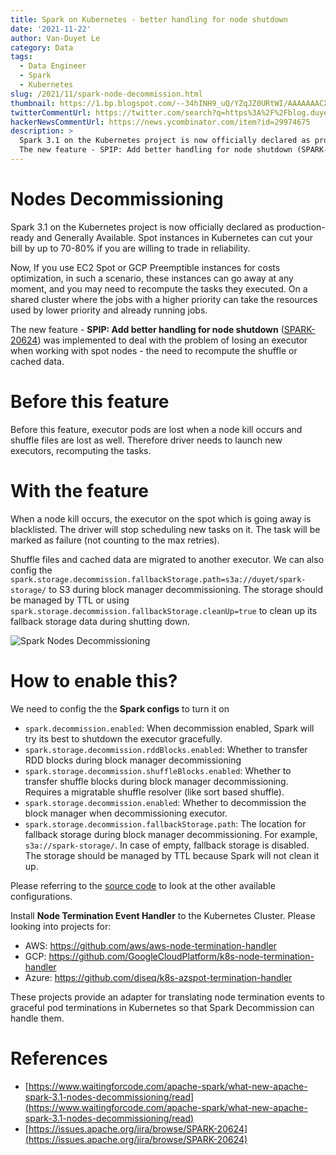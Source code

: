 ```yaml
---
title: Spark on Kubernetes - better handling for node shutdown
date: '2021-11-22'
author: Van-Duyet Le
category: Data
tags:
  - Data Engineer
  - Spark
  - Kubernetes
slug: /2021/11/spark-node-decommission.html
thumbnail: https://1.bp.blogspot.com/--34hINH9_uQ/YZqJZ0URtWI/AAAAAAACXDw/yGn6wkjBWaMDfSZL3Hylwz6ILzP4xKDvACLcBGAsYHQ/s0/spark-spot-node-shutdown.png
twitterCommentUrl: https://twitter.com/search?q=https%3A%2F%2Fblog.duyet.net%2F2021%2F11%2Fspark-node-decommission.html
hackerNewsCommentUrl: https://news.ycombinator.com/item?id=29974675
description: >
  Spark 3.1 on the Kubernetes project is now officially declared as production-ready and Generally Available. Spot instances in Kubernetes can cut your bill by up to 70-80% if you are willing to trade in reliability.
  The new feature - SPIP: Add better handling for node shutdown (SPARK-20624) was implemented to deal with the problem of losing an executor when working with spot nodes - the need to recompute the shuffle or cached data.
---
```


# Nodes Decommissioning

Spark 3.1 on the Kubernetes project is now officially declared as production-ready and Generally Available. Spot instances in Kubernetes can cut your bill by up to 70-80% if you are willing to trade in reliability.

Now, If you use EC2 Spot or GCP Preemptible instances for costs optimization, in such a scenario, these instances can go away at any moment, and you may need to recompute the tasks they executed. On a shared cluster where the jobs with a higher priority can take the resources used by lower priority and already running jobs.

The new feature - **SPIP: Add better handling for node shutdown** ([SPARK-20624](https://issues.apache.org/jira/browse/SPARK-20624)) was implemented to deal with the problem of losing an executor when working with spot nodes - the need to recompute the shuffle or cached data.

# Before this feature

Before this feature, executor pods are lost when a node kill occurs and shuffle files are lost as well. Therefore driver needs to launch new executors, recomputing the tasks.

# With the feature

When a node kill occurs, the executor on the spot which is going away is blacklisted. The driver will stop scheduling new tasks on it. The task will be marked as failure (not counting to the max retries).

Shuffle files and cached data are migrated to another executor. We can also config the `spark.storage.decommission.fallbackStorage.path=s3a://duyet/spark-storage/` to S3 during block manager decommissioning. The storage should be managed by TTL or using `spark.storage.decommission.fallbackStorage.cleanUp=true` to clean up its fallback storage data during shutting down.

![Spark Nodes Decommissioning](/media/2021/11/spark-spot-node-shutdown.png)

# How to enable this?

We need to config the the **Spark configs** to turn it on

- `spark.decommission.enabled`: When decommission enabled, Spark will try its best to shutdown the executor gracefully.
- `spark.storage.decommission.rddBlocks.enabled`: Whether to transfer RDD blocks during block manager decommissioning
- `spark.storage.decommission.shuffleBlocks.enabled`: Whether to transfer shuffle blocks during block manager decommissioning. Requires a migratable shuffle resolver (like sort based shuffle).
- `spark.storage.decommission.enabled`: Whether to decommission the block manager when decommissioning executor.
- `spark.storage.decommission.fallbackStorage.path`: The location for fallback storage during block manager decommissioning. For example, `s3a://spark-storage/`. In case of empty, fallback storage is disabled. The storage should be managed by TTL because Spark will not clean it up.

Please referring to the [source code](https://github.com/apache/spark/blob/2e31e2c5f30742c312767f26b17396c4ecfbef72/core/src/main/scala/org/apache/spark/internal/config/package.scala#L1954) to look at the other available configurations.

Install **Node Termination Event Handler** to the Kubernetes Cluster. Please looking into projects for:

- AWS: https://github.com/aws/aws-node-termination-handler
- GCP: https://github.com/GoogleCloudPlatform/k8s-node-termination-handler
- Azure: https://github.com/diseq/k8s-azspot-termination-handler

These projects provide an adapter for translating node termination events to graceful pod terminations in Kubernetes so that Spark Decommission can handle them.

# References

- [https://www.waitingforcode.com/apache-spark/what-new-apache-spark-3.1-nodes-decommissioning/read](https://www.waitingforcode.com/apache-spark/what-new-apache-spark-3.1-nodes-decommissioning/read)
- [https://issues.apache.org/jira/browse/SPARK-20624](https://issues.apache.org/jira/browse/SPARK-20624)
